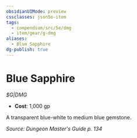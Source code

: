 ```yaml
---
obsidianUIMode: preview
cssclasses: json5e-item
tags:
  - compendium/src/5e/dmg
  - item/gear/g-dmg
aliases:
  - Blue Sapphire
dg-publish: true
---
```

# Blue Sapphire
*$G|DMG*  

- **Cost**: 1,000 gp

A transparent blue-white to medium blue gemstone.

*Source: Dungeon Master's Guide p. 134*